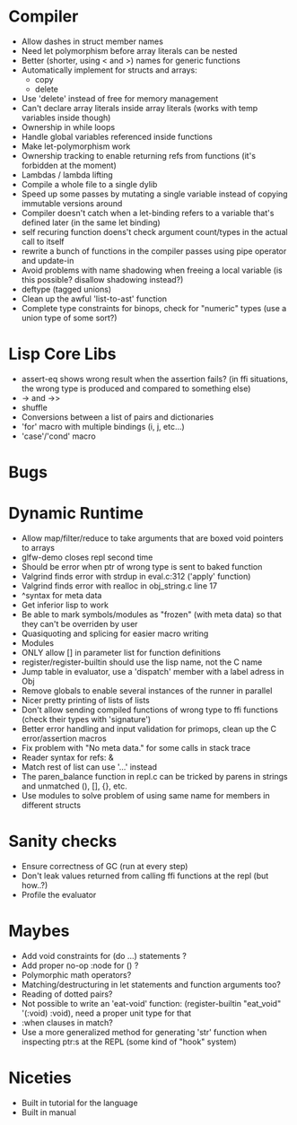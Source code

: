 # Compiler
  - Allow dashes in struct member names
  - Need let polymorphism before array literals can be nested
  - Better (shorter, using < and >) names for generic functions
  - Automatically implement for structs and arrays:
	 - copy
	 - delete
  - Use 'delete' instead of free for memory management
  - Can't declare array literals inside array literals (works with temp variables inside though)
  - Ownership in while loops
  - Handle global variables referenced inside functions
  - Make let-polymorphism work
  - Ownership tracking to enable returning refs from functions (it's forbidden at the moment)
  - Lambdas / lambda lifting
  - Compile a whole file to a single dylib
  - Speed up some passes by mutating a single variable instead of copying immutable versions around
  - Compiler doesn't catch when a let-binding refers to a variable that's defined later (in the same let binding)
  - self recuring function doens't check argument count/types in the actual call to itself
  - rewrite a bunch of functions in the compiler passes using pipe operator and update-in
  - Avoid problems with name shadowing when freeing a local variable (is this possible? disallow shadowing instead?)
  - deftype (tagged unions)
  - Clean up the awful 'list-to-ast' function
  - Complete type constraints for binops, check for "numeric" types (use a union type of some sort?)

# Lisp Core Libs
  - assert-eq shows wrong result when the assertion fails? (in ffi situations, the wrong type is produced and compared to something else)
  - -> and ->>
  - shuffle
  - Conversions between a list of pairs and dictionaries
  - 'for' macro with multiple bindings (i, j, etc...)
  - 'case'/'cond' macro

# Bugs
  
  
# Dynamic Runtime
  - Allow map/filter/reduce to take arguments that are boxed void pointers to arrays
  - glfw-demo closes repl second time
  - Should be error when ptr of wrong type is sent to baked function
  - Valgrind finds error with strdup in eval.c:312 ('apply' function)
  - Valgrind finds error with realloc in obj_string.c line 17
  - ^syntax for meta data
  - Get inferior lisp to work
  - Be able to mark symbols/modules as "frozen" (with meta data) so that they can't be overriden by user
  - Quasiquoting and splicing for easier macro writing
  - Modules
  - ONLY allow [] in parameter list for function definitions
  - register/register-builtin should use the lisp name, not the C name 
  - Jump table in evaluator, use a 'dispatch' member with a label adress in Obj
  - Remove globals to enable several instances of the runner in parallel
  - Nicer pretty printing of lists of lists
  - Don't allow sending compiled functions of wrong type to ffi functions (check their types with 'signature')
  - Better error handling and input validation for primops, clean up the C error/assertion macros
  - Fix problem with "No meta data." for some calls in stack trace
  - Reader syntax for refs: &
  - Match rest of list can use '...' instead
  - The paren_balance function in repl.c can be tricked by parens in strings and unmatched (), [], {}, etc.
  - Use modules to solve problem of using same name for members in different structs
  
# Sanity checks
  - Ensure correctness of GC (run at every step)
  - Don't leak values returned from calling ffi functions at the repl (but how..?)
  - Profile the evaluator

# Maybes
  - Add void constraints for (do ...) statements ?
  - Add proper no-op :node for () ?
  - Polymorphic math operators?
  - Matching/destructuring in let statements and function arguments too?
  - Reading of dotted pairs?
  - Not possible to write an 'eat-void' function: (register-builtin "eat_void" '(:void) :void), need a proper unit type for that
  - :when clauses in match?
  - Use a more generalized method for generating 'str' function when inspecting ptr:s at the REPL (some kind of "hook" system)

# Niceties
  - Built in tutorial for the language
  - Built in manual
